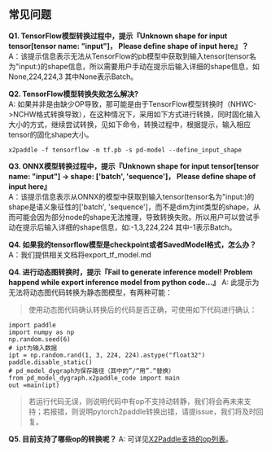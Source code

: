 ## 常见问题

**Q1. TensorFlow模型转换过程中，提示『Unknown shape for input tensor[tensor name: "input"]， Please define shape of input here』？**  
A：该提示信息表示无法从TensorFlow的pb模型中获取到输入tensor(tensor名为"input:)的shape信息，所以需要用户手动在提示后输入详细的shape信息，如None,224,224,3 其中None表示Batch。


**Q2. TensorFlow模型转换失败怎么解决?**  
A: 如果并非是由缺少OP导致，那可能是由于TensorFlow模型转换时（NHWC->NCHW格式转换导致），在这种情况下，采用如下方式进行转换，同时固化输入大小的方式，继续尝试转换，见如下命令，转换过程中，根据提示，输入相应tensor的固化shape大小。
```
x2paddle -f tensorflow -m tf.pb -s pd-model --define_input_shape
```

**Q3. ONNX模型转换过程中，提示『Unknown shape for input tensor[tensor name: "input"] -> shape: ['batch', 'sequence']， Please define shape of input here』**  
A：该提示信息表示从ONNX的模型中获取到输入tensor(tensor名为"input:)的shape是语义象征性的['batch', 'sequence']，而不是dim为int类型的shape，从而可能会因为部分node的shape无法推理，导致转换失败。所以用户可以尝试手动在提示后输入详细的shape信息，如:-1,3,224,224  其中-1表示Batch。

**Q4. 如果我的tensorflow模型是checkpoint或者SavedModel格式，怎么办？**  
A：我们提供相关文档将export_tf_model.md


**Q4. 进行动态图转换时，提示『Fail to generate inference model! Problem happend while export inference model from python code...』**
A: 此提示为无法将动态图代码转换为静态图模型，有两种可能：
> 使用动态图代码确认转换后的代码是否正确，可使用如下代码进行确认：
```
import paddle
import numpy as np
np.random.seed(6)
# ipt为输入数据
ipt = np.random.rand(1, 3, 224, 224).astype("float32")
paddle.disable_static()
# pd_model_dygraph为保存路径（其中的”/“用”.“替换）
from pd_model_dygraph.x2paddle_code import main
out =main(ipt)
```
> 若运行代码无误，则说明代码中有op不支持动转静，我们将会再未来支持；若报错，则说明pytorch2paddle转换出错，请提issue，我们将及时回复。

**Q5. 目前支持了哪些op的转换呢？**
A: 可详见[X2Paddle支持的op列表](./docs/introduction/op_list.md)。
